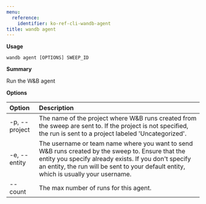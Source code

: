 ```yaml
---
menu:
  reference:
    identifier: ko-ref-cli-wandb-agent
title: wandb agent
---
```


**Usage**

`wandb agent [OPTIONS] SWEEP_ID`

**Summary**

Run the W&B agent


**Options**

| **Option** | **Description** |
| :--- | :--- |
| -p, --project | The name of the project where W&B runs created from the   sweep are sent to. If the project is not specified, the run is sent to a project labeled 'Uncategorized'. |
| -e, --entity | The username or team name where you want to send W&B   runs created by the sweep to. Ensure that the entity you specify already exists. If you don't specify an entity,   the run will be sent to your default entity, which is usually your username. |
| --count | The max number of runs for this agent. |